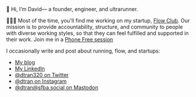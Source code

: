 👋 Hi, I’m David— a founder, engineer, and ultrarunner.

👨🏻‍💻 Most of the time, you'll find me working on my startup, [Flow Club](https://www.flow.club).
Our mission is to provide accountability, structure, and community to people with diverse working styles,
so that they can feel fulfilled and supported in their work. Join me in a [Phone Free session](https://in.flow.club/host/david-t)

I occasionally write and post about running, flow, and startups:
- [My blog](https://www.davidtran.me)
- [My LinkedIn](https://www.linkedin.com/in/davetran/)
- [@dtran320 on Twitter](https://twitter.com/dtran320)
- [@dtran on Instagram](https://instagram.com/dtran)
- [@dtran@sfba.social on Mastodon](https://sfba.social/@dtran)

<!---
dtran320/dtran320 is a ✨ special ✨ repository because its `README.md` (this file) appears on your GitHub profile.
You can click the Preview link to take a look at your changes.
--->
